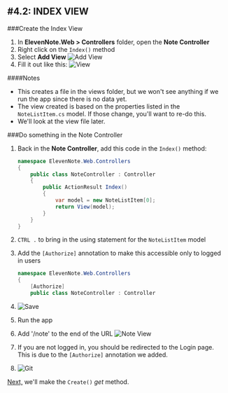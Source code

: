 #4.2: INDEX VIEW
---
###Create the Index View
1. In **ElevenNote.Web > Controllers** folder, open the **Note Controller**
2. Right click on the `Index()` method
3. Select **Add View**
![Add View](/assets/4.2-A.png)
4. Fill it out like this:
![View](/assets/4.2-B.png)

####Notes
- This creates a file in the views folder, but we won't see anything if we run the app since there is no data yet. 
- The view created is based on the properties listed in the `NoteListItem.cs` model. If those change, you'll want to re-do this. 
- We'll look at the view file later.

###Do something in the Note Controller
<!-- TODO - Name this section better -->
1. Back in the **Note Controller**, add this code in the `Index()` method:

    ```cs
    namespace ElevenNote.Web.Controllers
    {
        public class NoteController : Controller
        {
            public ActionResult Index()
            {
                var model = new NoteListItem[0];
                return View(model);
            }
        }
    }
    ```
2. `CTRL .` to bring in the using statement for the `NoteListItem` model
3. Add the `[Authorize]` annotation to make this accessible only to logged in users

    ```cs
    namespace ElevenNote.Web.Controllers
    {
        [Authorize]
        public class NoteController : Controller
    ```
4. ![Save](/assets/font-awesome-save.png)
5. Run the app
6. Add '/note' to the end of the URL
![Note View](/assets/4.2-C.png)
7. If you are not logged in, you should be redirected to the Login page. This is due to the `[Authorize]` annotation we added.
8. ![Git](/assets/devicons_github_badge.png)

[Next,](/5-NoteCreate/5.0-CreateMethod.md) we'll make the `Create()` *get* method. 